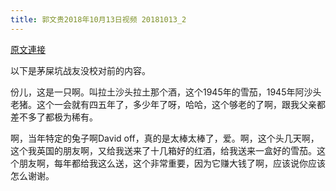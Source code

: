 ```yaml
---
title: 郭文贵2018年10月13日视频 20181013_2
---
```


[原文連接](https://gnews.org/ThreadView/53478355)

以下是茅屎坑战友没校对前的内容。

份儿，这是一只啊。叫拉土沙头拉土那个酒，这个1945年的雪茄，1945年阿沙头老猪。这个一会就有四五年了，多少年了呀，哈哈，这个够老的了啊，跟我父亲都差不多了都极为稀有。

  啊，当年特定的兔子啊David off，真的是太棒太棒了，爱。啊，这个头几天啊，这个我英国的朋友啊，又给我送来了十几箱好的红酒，给我送来一盒好的雪茄。这个朋友啊，每年都给我这么送，这个非常重要，因为它赚大钱了啊，应该说你应该怎么谢谢。

